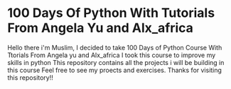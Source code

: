 # 100 Days Of Python With Tutorials From Angela Yu and Alx_africa
Hello there i'm Muslim, 
I decided to take 100 Days of Python Course With Ttorials From Angela yu and Alx_africa
I took this course to improve my skills in python 
This repository contains all the projects i will be building in this course
Feel free to see my proects and exercises.
Thanks for visiting this repository!!
